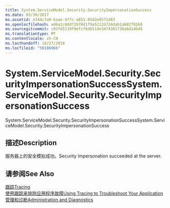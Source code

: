 ```yaml
---
title: System.ServiceModel.Security.SecurityImpersonationSuccess
ms.date: 03/30/2017
ms.assetid: e344c7a9-baae-4ffc-a851-85d2e8571d83
ms.openlocfilehash: ad6a1c8dd72b70d1f9a5212d724dab1a682f0168
ms.sourcegitcommit: c93fd5139f9efcf6db514e3474301738a6d1d649
ms.translationtype: MT
ms.contentlocale: zh-CN
ms.lasthandoff: 10/27/2018
ms.locfileid: "50186966"
---
```

# <a name="systemservicemodelsecuritysecurityimpersonationsuccess"></a><span data-ttu-id="1955b-102">System.ServiceModel.Security.SecurityImpersonationSuccess</span><span class="sxs-lookup"><span data-stu-id="1955b-102">System.ServiceModel.Security.SecurityImpersonationSuccess</span></span>
<span data-ttu-id="1955b-103">System.ServiceModel.Security.SecurityImpersonationSuccess</span><span class="sxs-lookup"><span data-stu-id="1955b-103">System.ServiceModel.Security.SecurityImpersonationSuccess</span></span>  
  
## <a name="description"></a><span data-ttu-id="1955b-104">描述</span><span class="sxs-lookup"><span data-stu-id="1955b-104">Description</span></span>  
 <span data-ttu-id="1955b-105">服务器上的安全模拟成功。</span><span class="sxs-lookup"><span data-stu-id="1955b-105">Security Impersonation succeeded at the server.</span></span>  
  
## <a name="see-also"></a><span data-ttu-id="1955b-106">请参阅</span><span class="sxs-lookup"><span data-stu-id="1955b-106">See Also</span></span>  
 [<span data-ttu-id="1955b-107">跟踪</span><span class="sxs-lookup"><span data-stu-id="1955b-107">Tracing</span></span>](../../../../../docs/framework/wcf/diagnostics/tracing/index.md)  
 [<span data-ttu-id="1955b-108">使用跟踪来排除应用程序故障</span><span class="sxs-lookup"><span data-stu-id="1955b-108">Using Tracing to Troubleshoot Your Application</span></span>](../../../../../docs/framework/wcf/diagnostics/tracing/using-tracing-to-troubleshoot-your-application.md)  
 [<span data-ttu-id="1955b-109">管理和诊断</span><span class="sxs-lookup"><span data-stu-id="1955b-109">Administration and Diagnostics</span></span>](../../../../../docs/framework/wcf/diagnostics/index.md)
